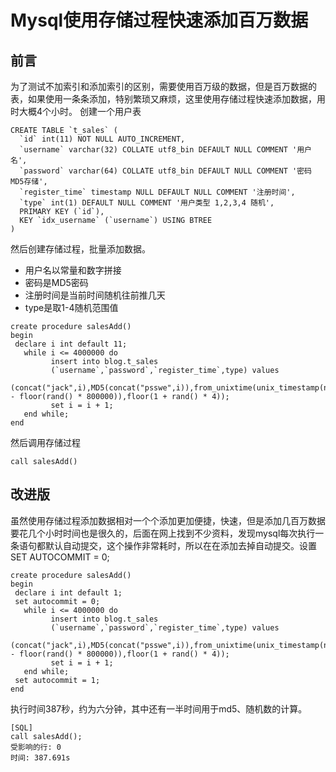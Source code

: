 # Mysql使用存储过程快速添加百万数据

## 前言
为了测试不加索引和添加索引的区别，需要使用百万级的数据，但是百万数据的表，如果使用一条条添加，特别繁琐又麻烦，这里使用存储过程快速添加数据，用时大概4个小时。
创建一个用户表
```
CREATE TABLE `t_sales` (
  `id` int(11) NOT NULL AUTO_INCREMENT,
  `username` varchar(32) COLLATE utf8_bin DEFAULT NULL COMMENT '用户名',
  `password` varchar(64) COLLATE utf8_bin DEFAULT NULL COMMENT '密码 MD5存储',
  `register_time` timestamp NULL DEFAULT NULL COMMENT '注册时间',
  `type` int(1) DEFAULT NULL COMMENT '用户类型 1,2,3,4 随机',
  PRIMARY KEY (`id`),
  KEY `idx_username` (`username`) USING BTREE
)
```
然后创建存储过程，批量添加数据。
* 用户名以常量和数字拼接
* 密码是MD5密码
* 注册时间是当前时间随机往前推几天
* type是取1-4随机范围值
```
create procedure salesAdd()
begin 
 declare i int default 11;
   while i <= 4000000 do
         insert into blog.t_sales
         (`username`,`password`,`register_time`,type) values
         (concat("jack",i),MD5(concat("psswe",i)),from_unixtime(unix_timestamp(now()) - floor(rand() * 800000)),floor(1 + rand() * 4)); 
         set i = i + 1; 
   end while; 
end
```
然后调用存储过程
```
call salesAdd()
```


## 改进版
虽然使用存储过程添加数据相对一个个添加更加便捷，快速，但是添加几百万数据要花几个小时时间也是很久的，后面在网上找到不少资料，发现mysql每次执行一条语句都默认自动提交，这个操作非常耗时，所以在在添加去掉自动提交。设置 SET AUTOCOMMIT = 0;
```
create procedure salesAdd()
begin 
 declare i int default 1;
 set autocommit = 0;   
   while i <= 4000000 do
         insert into blog.t_sales
         (`username`,`password`,`register_time`,type) values
         (concat("jack",i),MD5(concat("psswe",i)),from_unixtime(unix_timestamp(now()) - floor(rand() * 800000)),floor(1 + rand() * 4)); 
         set i = i + 1; 
   end while;
 set autocommit = 1;     
end
```
执行时间387秒，约为六分钟，其中还有一半时间用于md5、随机数的计算。
```
[SQL]
call salesAdd();
受影响的行: 0
时间: 387.691s
```




